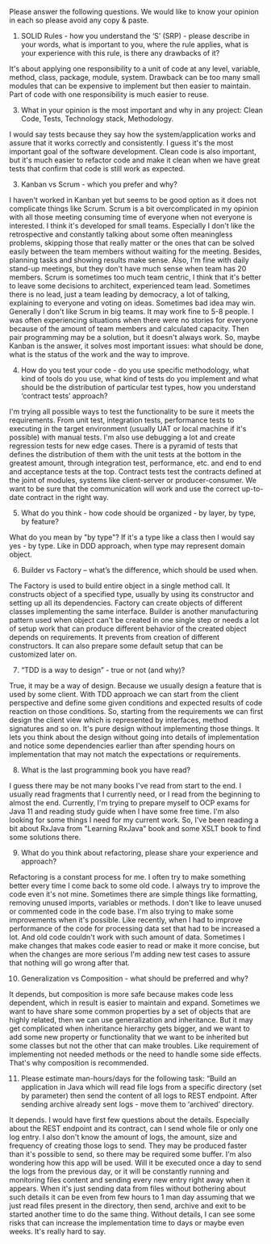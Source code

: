 Please answer the following questions. We would like to know your opinion in each so please avoid any copy & paste.

1) SOLID Rules - how you understand the ‘S’ (SRP) - please describe in your words, what is important to you, where the rule applies, what is your experience with this rule, is there any drawbacks of it?

It's about applying one responsibility to a unit of code at any level, variable, method, class, package, module, system. Drawback can be too many small modules that can be expensive to implement but then easier to maintain. Part of code with one responsibility is much easier to reuse.

3) What in your opinion is the most important and why in any project: Clean Code, Tests, Technology stack, Methodology.

I would say tests because they say how the system/application works and assure that it works correctly and consistently. I guess it's the most important goal of the software development. Clean code is also important, but it's much easier to refactor code and make it clean when we have great tests that confirm that code is still work as expected.   

3) Kanban vs Scrum - which you prefer and why?

I haven't worked in Kanban yet but seems to be good option as it does not complicate things like Scrum. Scrum is a bit overcomplicated in my opinion with all those meeting consuming time of everyone when not everyone is interested. I think it's developed for small teams. Especially I don't like the retrospective and constantly talking about some often meaningless problems, skipping those that really matter or the ones that can be solved easily between the team members without waiting for the meeting. Besides, planning tasks and showing results make sense. Also, I'm fine with daily stand-up meetings, but they don't have much sense when team has 20 members. Scrum is sometimes too much team centric, I think that it's better to leave some decisions to architect, experienced team lead. Sometimes there is no lead, just a team leading by democracy, a lot of talking, explaining to everyone and voting on ideas. Sometimes bad idea may win. Generally I don't like Scrum in big teams. It may work fine to 5-8 people. I was often experiencing situations when there were no stories for everyone because of the amount of team members and calculated capacity. Then pair programming may be a solution, but it doesn't always work. So, maybe Kanban is the answer, it solves most important issues: what should be done, what is the status of the work and the way to improve.        

4) How do you test your code - do you use specific methodology, what kind of tools do you use, what kind of tests do you implement and what should be the distribution of particular test types, how you understand  ‘contract tests’ approach?

I'm trying all possible ways to test the functionality to be sure it meets the requirements. From unit test, integration tests, performance tests to executing in the target environment (usually UAT or local machine if it's possible) with manual tests. I'm also use debugging a lot and create regression tests for new edge cases. There is a pyramid of tests that defines the distribution of them with the unit tests at the bottom in the greatest amount, through integration test, performance, etc. and end to end and acceptance tests at the top. Contract tests test the contracts defined at the joint of modules, systems like client-server or producer-consumer. We want to be sure that the communication will work and use the correct up-to-date contract in the right way.  

5) What do you think - how code should be organized - by layer, by type, by feature?

What do you mean by "by type"? If it's a type like a class then I would say yes - by type. Like in DDD approach, when type may represent domain object. 

6) Builder vs Factory – what’s the difference, which should be used when. 

The Factory is used to build entire object in a single method call. It constructs object of a specified type, usually by using its constructor and setting up all its dependencies. Factory can create objects of different classes implementing the same interface. Builder is another manufacturing pattern used when object can't be created in one single step or needs a lot of setup work that can produce different behavior of the created object depends on requirements. It prevents from creation of different constructors. It can also prepare some default setup that can be customized later on.

7) “TDD is a way to design” - true or not (and why)?

True, it may be a way of design. Because we usually design a feature that is used by some client. With TDD approach we can start from the client perspective and define some given conditions and expected results of code reaction on those conditions. So, starting from the requirements we can first design the client view which is represented by interfaces, method signatures and so on. It's pure design without implementing those things. It lets you think about the design without going into details of implementation and notice some dependencies earlier than after spending hours on implementation that may not match the expectations or requirements. 

8) What is the last programming book you have read?

I guess there may be not many books I've read from start to the end. I usually read fragments that I currently need, or I read from the beginning to almost the end. Currently, I'm trying to prepare myself to OCP exams for Java 11 and reading study guide when I have some free time. I'm also looking for some things I need for my current work. So, I've been reading a bit about RxJava from "Learning RxJava" book and some XSLT book to find some solutions there.

9) What do you think about refactoring, please share your experience and approach?

Refactoring is a constant process for me. I often try to make something better every time I come back to some old code. I always try to improve the code even it's not mine. Sometimes there are simple things like formatting, removing unused imports, variables or methods. I don't like to leave unused or commented code in the code base. I'm also trying to make some improvements when it's possible. Like recently, when I had to improve performance of the code for processing data set that had to be increased a lot. And old code couldn't work with such amount of data. Sometimes I make changes that makes code easier to read or make it more concise, but when the changes are more serious I'm adding new test cases to assure that nothing will go wrong after that.

10) Generalization vs Composition - what should be preferred and why?

It depends, but composition is more safe because makes code less dependent, which in result is easier to maintain and expand. Sometimes we want to have share some common properties by a set of objects that are highly related, then we can use generalization and inheritance. But it may get complicated when inheritance hierarchy gets bigger, and we want to add some new property or functionality that we want to be inherited but some classes but not the other that can make troubles. Like requirement of implementing not needed methods or the need to handle some side effects. That's why composition is recommended.    

11) Please estimate man-hours/days for the following task:
“Build an application in Java which will read file logs from a specific directory (set by parameter) then send the content of all logs to REST endpoint. After sending archive already sent logs - move them to ‘archived’ directory.

It depends. I would have first few questions about the details. Especially about the REST endpoint and its contract, can I send whole file or only one log entry. I also don't know the amount of logs, the amount, size and frequency of creating those logs to send. They may be produced faster than it's possible to send, so there may be required some buffer. I'm also wondering how this app will be used. Will it be executed once a day to send the logs from the previous day, or it will be constantly running and monitoring files content and sending every new entry right away when it appears. When it's just sending data from files without bothering about such details it can be even from few hours to 1 man day assuming that we just read files present in the directory, then send, archive and exit to be started another time to do the same thing. Without details, I can see some risks that can increase the implementation time to days or maybe even weeks. It's really hard to say.   

